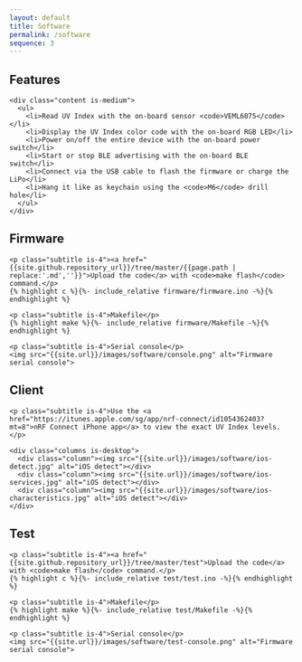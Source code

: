```yaml
---
layout: default
title: Software
permalink: /software
sequence: 3
---
```


<section class="section is-small">
  <div class="container">
    <h2 class="title is-1">Features</h2>

    <div class="content is-medium">
      <ul>
        <li>Read UV Index with the on-board sensor <code>VEML6075</code></li>
        <li>Display the UV Index color code with the on-board RGB LED</li>
        <li>Power on/off the entire device with the on-board power switch</li>
        <li>Start or stop BLE advertising with the on-board BLE switch</li>
        <li>Connect via the USB cable to flash the firmware or charge the LiPo</li>
        <li>Hang it like as keychain using the <code>M6</code> drill hole</li>
      </ul>
    </div>
  </div>
</section>

<section class="section is-small">
  <div class="container">
    <h2 class="title is-1">Firmware</h2>

    <p class="subtitle is-4"><a href="{{site.github.repository_url}}/tree/master/{{page.path | replace:'.md',''}}">Upload the code</a> with <code>make flash</code> command.</p>
    {% highlight c %}{%- include_relative firmware/firmware.ino -%}{% endhighlight %}

    <p class="subtitle is-4">Makefile</p>
    {% highlight make %}{%- include_relative firmware/Makefile -%}{% endhighlight %}

    <p class="subtitle is-4">Serial console</p>
    <img src="{{site.url}}/images/software/console.png" alt="Firmware serial console">
  </div>
</section>

<section class="section is-small">
  <div class="container">
    <h2 class="title is-1">Client</h2>

    <p class="subtitle is-4">Use the <a href="https://itunes.apple.com/sg/app/nrf-connect/id1054362403?mt=8">nRF Connect iPhone app</a> to view the exact UV Index levels.</p>

    <div class="columns is-desktop">
      <div class="column"><img src="{{site.url}}/images/software/ios-detect.jpg" alt="iOS detect"></div>
      <div class="column"><img src="{{site.url}}/images/software/ios-services.jpg" alt="iOS detect"></div>
      <div class="column"><img src="{{site.url}}/images/software/ios-characteristics.jpg" alt="iOS detect"></div>
    </div>
  </div>
</section>

<section class="section is-small">
  <div class="container">
    <h2 class="title is-1">Test</h2>

    <p class="subtitle is-4"><a href="{{site.github.repository_url}}/tree/master/test">Upload the code</a> with <code>make flash</code> command.</p>
    {% highlight c %}{%- include_relative test/test.ino -%}{% endhighlight %}

    <p class="subtitle is-4">Makefile</p>
    {% highlight make %}{%- include_relative test/Makefile -%}{% endhighlight %}

    <p class="subtitle is-4">Serial console</p>
    <img src="{{site.url}}/images/software/test-console.png" alt="Firmware serial console">
  </div>
</section>
